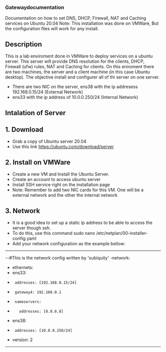 ### Gatewaydocumentation
Documentation on how to set DNS, DHCP, Firewall, NAT and Caching services on Ubuntu 20.04
Note: This installation was done on VMWare, But the configuration files will work for any install.

## Description
This is a lab enviroment done in VMWare to deploy services on a ubuntu server.
 This server will provide DNS resolution for the clients, DHCP, Firewall (ufw) rules, NAT and Caching for clients.
On this eniroment there are two machines, the server and a client machine (in this case Ubuntu desktop). The objective install and configurer all of thi server on one server.

- There are two NIC on the server, ens38 with the ip addresess 192.168.0.15/24 (External Network)
- ens33 with the ip address of 10.0.0.250/24 (Internal Network)

## Intalation of Server

## 1. Download
- Grab a copy of Ubuntu server 20.04 
- Use this link 
https://ubuntu.com/download/server

## 2. Install on VMWare
- Create a new VM and Install the Ubuntu Server. 
- Create an account to access ubuntu server
- Install SSH service right on the installation page
- Note: Remember to add two NIC cards for this VM. One will be a external network and the other the internal network 

## 3. Network
- It is a good idea to set up a static ip address to be able to access the server though ssh.
- To do this, use this command sudo nano /etc/netplan/00-installer-config.yaml
- Add your network configuration as the example bellow:
------------------------------------------------------------------------------------------
--#This is the network config written by 'subiquity'
-network:
- ethernets:
-    ens33:
-      addresses: [192.168.0.15/24]
-      gateway4: 192.168.0.1
-      nameservers:
-        addresses: [8.8.8.8]
-    ens38:
-      addresses: [10.0.0.250/24]
-  version: 2
---------------------------------------------------------------------------------------------
